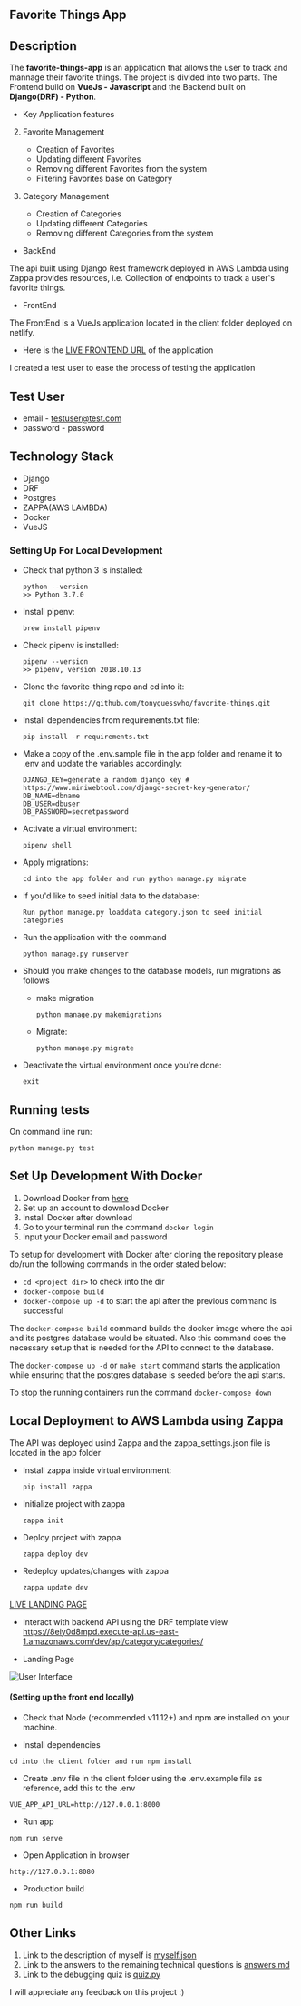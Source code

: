 ## Favorite Things  App

## Description
The **favorite-things-app** is an application that allows the user to track and mannage their favorite things. The project is divided into two parts. The Frontend build on **VueJs - Javascript** and the Backend built on **Django(DRF) - Python**.


- Key Application features

2. Favorite Management
    - Creation of Favorites
    - Updating different Favorites
    - Removing different Favorites from the system
    - Filtering Favorites base on Category

2. Category Management
    - Creation of Categories
    - Updating different Categories
    - Removing different Categories from the system

- BackEnd

The api built using Django Rest framework deployed in AWS Lambda using Zappa provides resources, i.e. Collection of endpoints to track a user's favorite things.

- FrontEnd

The FrontEnd is a VueJs application located in the client folder deployed on netlify.

* Here is the [ LIVE FRONTEND URL](https://5d39aaf9a40c820009a38bd9--elegant-agnesi-f6c341.netlify.com/) of the application

I created  a test user to ease the process of testing the application
## Test User
* email - testuser@test.com
* password - password


## Technology Stack

- Django
- DRF
- Postgres
- ZAPPA(AWS LAMBDA)
- Docker
- VueJS


###  Setting Up For Local Development

-   Check that python 3 is installed:

    ```
    python --version
    >> Python 3.7.0
    ```

-   Install pipenv:

    ```
    brew install pipenv
    ```

-   Check pipenv is installed:
    ```
    pipenv --version
    >> pipenv, version 2018.10.13
    ```

-   Clone the favorite-thing repo and cd into it:

    ```
    git clone https://github.com/tonyguesswho/favorite-things.git
    ```

-   Install dependencies from requirements.txt file:

    ```
    pip install -r requirements.txt
    ```

-   Make a copy of the .env.sample file in the app folder and rename it to .env and update the variables accordingly:

    ```
    DJANGO_KEY=generate a random django key # https://www.miniwebtool.com/django-secret-key-generator/
    DB_NAME=dbname
    DB_USER=dbuser
    DB_PASSWORD=secretpassword

    ```

-   Activate a virtual environment:

    ```
    pipenv shell
    ```

-   Apply migrations:

    ```
    cd into the app folder and run python manage.py migrate
    ```

-   If you'd like to seed initial data to the database:

    ```
    Run python manage.py loaddata category.json to seed initial categories
    ```

*   Run the application with the command

    ```
    python manage.py runserver
    ```

*   Should you make changes to the database models, run migrations as follows

    -   make migration

        ```
        python manage.py makemigrations
        ```

    -   Migrate:
        ```
        python manage.py migrate
        ```

*   Deactivate the virtual environment once you're done:
    ```
    exit
    ```

## Running tests

On command line run:

```
python manage.py test
```


## Set Up Development With Docker

1. Download Docker from [here](https://docs.docker.com/)
2. Set up an account to download Docker
3. Install Docker after download
4. Go to your terminal run the command `docker login`
5. Input your Docker email and password

To setup for development with Docker after cloning the repository please do/run the following commands in the order stated below:

-   `cd <project dir>` to check into the dir
-   `docker-compose build`
-   `docker-compose up -d` to start the api after the previous command is successful

The `docker-compose build` command builds the docker image where the api and its postgres database would be situated.
Also this command does the necessary setup that is needed for the API to connect to the database.

The `docker-compose up -d` or `make start` command starts the application while ensuring that the postgres database is seeded before the api starts.


To stop the running containers run the command `docker-compose down`

## Local Deployment to AWS Lambda using Zappa

The API was deployed usind Zappa and the zappa_settings.json file is located in the app folder

-   Install zappa inside virtual environment:

    ```
    pip install zappa
    ```

-   Initialize project with zappa

    ```
    zappa init
    ```

-   Deploy project with zappa

    ```
    zappa deploy dev
    ```

-   Redeploy updates/changes with zappa

    ```
    zappa update dev
    ```

[LIVE LANDING PAGE](https://5d39aaf9a40c820009a38bd9--elegant-agnesi-f6c341.netlify.com "Homepage")

- Interact with backend API using the DRF template view
 https://8eiy0d8mpd.execute-api.us-east-1.amazonaws.com/dev/api/category/categories/



* Landing Page

![User Interface](https://user-images.githubusercontent.com/19865565/61905725-afd0f780-af21-11e9-9cf8-31e849c1f5db.png)


#### (Setting up the front end locally)
- Check that Node (recommended v11.12+) and npm are installed on your machine.

- Install dependencies
```
cd into the client folder and run npm install
```

- Create .env file in the client folder using the .env.example file as reference, add this to the .env
```
VUE_APP_API_URL=http://127.0.0.1:8000
```
- Run app
```
npm run serve
```
- Open Application in browser
```
http://127.0.0.1:8080
```
- Production build
```
npm run build
```

## Other Links

1. Link to the description of myself is [myself.json](https://github.com/tonyguesswho/favorite-things/blob/update-readme/myself.json)
2. Link to the answers to the remaining technical questions is [answers.md](https://github.com/tonyguesswho/favorite-things/blob/update-readme/answers.md)
3. Link to the debugging quiz is [quiz.py](https://github.com/tonyguesswho/favorite-things/blob/update-readme/quiz.py)


I will appreciate any feedback on this project :)